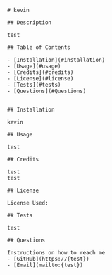 
            # kevin

            ## Description

            test
            
            ## Table of Contents

            - [Installation](#installation)
            - [Usage](#usage)
            - [Credits](#credits)
            - [License](#license)
            - [Tests](#tests)
            - [Questions](#Questions)

            
            ## Installation

            kevin

            ## Usage

            test

            ## Credits

            test
            test

            ## License

            License Used: 

            ## Tests

            test
        
            ## Questions

            Instructions on how to reach me
            - [GitHub](https://{test})
            - [Email](mailto:{test})
            
            